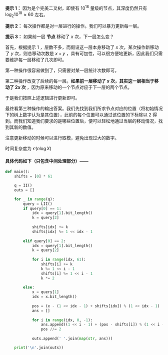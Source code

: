 **提示 1：** 因为是个完美二叉树，即使有 $10^{18}$ 量级的节点，其深度仍然只有 $\log_2 10^{18}\approx 60$ 左右。

**提示 2：** 每次操作都是对一层进行的操作。我们可以暴力更新每一层。

**提示 3：** 如果前一层 **节点** 移动了 $x$ 次，下一层怎么变？

首先，根据提示 1 ，层数不多，而假设这一层本身移动了 $x$ 次，某次操作新移动了 $y$ 次，则总移动次数是 $x+y$ ，具有可加性，可以很方便地更新，因此我们只需要维护每一层移动了几次即可。

第一种操作很容易做到了，只需要对某一层统计次数即可。

第二种操作改变了后续的每一层。**如果前一层移动了 $x$ 次，其实这一层相当于移动了 $2x$ 次** ，因为原来移动的一个节点对应于下一层的两个节点。

于是我们按照上述逻辑进行更新即可。

最终看第三种操作的输出答案。我们先找到我们所求节点对应的位置（将初始情况下的树上数字认为是其位置），此前的每个位置可以通过该位置的下标除以 $2$ 得到。而我们知道我们要求的是哪些位置后，便可以轻松地通过当层的移动情况，找到其新的数值。

注意更新移动的时候可以进行取模，避免出现过大的数字。

时间复杂度为 $\mathcal{O}(n\log X)$

#### 具体代码如下（只包含中间处理部分）——

```Python []
def main():
    shifts = [0] * 61

    q = II()
    outs = []

    for _ in range(q):
        query = LII()
        if query[0] == 1:
            idx = query[1].bit_length()
            k = query[2]
            
            shifts[idx] += k
            shifts[idx] %= 1 << idx - 1
        
        elif query[0] == 2:
            idx = query[1].bit_length()
            k = query[2]
            
            for i in range(idx, 61):
                shifts[i] += k
                k %= 1 << i - 1
                shifts[i] %= 1 << i - 1
                k *= 2
        
        else:
            x = query[1]
            idx = x.bit_length()
            
            pos = (x - (1 << idx - 1) + shifts[idx]) % (1 << idx - 1)
            ans = []
            
            for i in range(idx, 0, -1):
                ans.append((1 << i - 1) + (pos - shifts[i]) % (1 << i - 1))
                pos //= 2
            
            outs.append(' '.join(map(str, ans)))

    print('\n'.join(outs))
```